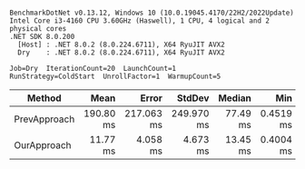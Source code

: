 ```

BenchmarkDotNet v0.13.12, Windows 10 (10.0.19045.4170/22H2/2022Update)
Intel Core i3-4160 CPU 3.60GHz (Haswell), 1 CPU, 4 logical and 2 physical cores
.NET SDK 8.0.200
  [Host] : .NET 8.0.2 (8.0.224.6711), X64 RyuJIT AVX2
  Dry    : .NET 8.0.2 (8.0.224.6711), X64 RyuJIT AVX2

Job=Dry  IterationCount=20  LaunchCount=1  
RunStrategy=ColdStart  UnrollFactor=1  WarmupCount=5  

```
| Method       | Mean      | Error      | StdDev     | Median   | Min       | Max       | Gen0       | Gen1      | Allocated   |
|------------- |----------:|-----------:|-----------:|---------:|----------:|----------:|-----------:|----------:|------------:|
| PrevApproach | 190.80 ms | 217.063 ms | 249.970 ms | 77.49 ms | 0.4519 ms | 846.13 ms | 13000.0000 | 1000.0000 | 802570.2 KB |
| OurApproach  |  11.77 ms |   4.058 ms |   4.673 ms | 13.45 ms | 0.4004 ms |  17.44 ms |          - |         - |    85.16 KB |
